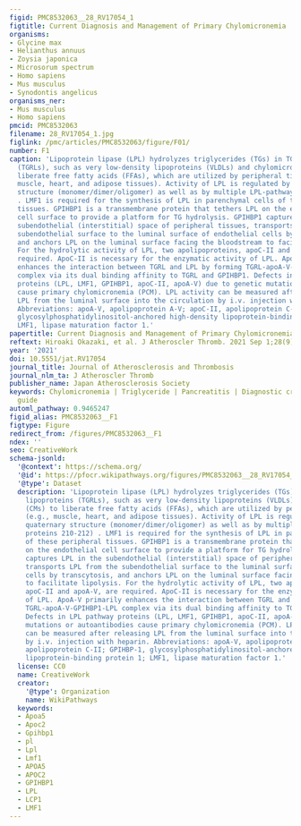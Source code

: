 ```yaml
---
figid: PMC8532063__28_RV17054_1
figtitle: Current Diagnosis and Management of Primary Chylomicronemia
organisms:
- Glycine max
- Helianthus annuus
- Zoysia japonica
- Microsorum spectrum
- Homo sapiens
- Mus musculus
- Synodontis angelicus
organisms_ner:
- Mus musculus
- Homo sapiens
pmcid: PMC8532063
filename: 28_RV17054_1.jpg
figlink: /pmc/articles/PMC8532063/figure/F01/
number: F1
caption: 'Lipoprotein lipase (LPL) hydrolyzes triglycerides (TGs) in TG-rich lipoproteins
  (TGRLs), such as very low-density lipoproteins (VLDLs) and chylomicrons (CMs) to
  liberate free fatty acids (FFAs), which are utilized by peripheral tissues (e.g.,
  muscle, heart, and adipose tissues). Activity of LPL is regulated by a quaternary
  structure (monomer/dimer/oligomer) as well as by multiple LPL-pathway proteins 210-212)
  . LMF1 is required for the synthesis of LPL in parenchymal cells of these peripheral
  tissues. GPIHBP1 is a transmembrane protein that tethers LPL on the endothelial
  cell surface to provide a platform for TG hydrolysis. GPIHBP1 captures LPL in the
  subendothelial (interstitial) space of peripheral tissues, transports LPL from the
  subendothelial surface to the luminal surface of endothelial cells by transcytosis,
  and anchors LPL on the luminal surface facing the bloodstream to facilitate lipolysis.
  For the hydrolytic activity of LPL, two apolipoproteins, apoC-II and apoA-V, are
  required. ApoC-II is necessary for the enzymatic activity of LPL. ApoA-V primarily
  enhances the interaction between TGRL and LPL by forming TGRL-apoA-V-GPIHBP1-LPL
  complex via its dual binding affinity to TGRL and GPIHBP1. Defects in LPL pathway
  proteins (LPL, LMF1, GPIHBP1, apoC-II, apoA-V) due to genetic mutations or autoantibodies
  cause primary chylomicronemia (PCM). LPL activity can be measured after releasing
  LPL from the luminal surface into the circulation by i.v. injection with heparin.
  Abbreviations: apoA-V, apolipoprotein A-V; apoC-II, apolipoprotein C-II; GPIHBP-1,
  glycosylphosphatidylinositol-anchored high-density lipoprotein-binding protein 1;
  LMF1, lipase maturation factor 1.'
papertitle: Current Diagnosis and Management of Primary Chylomicronemia.
reftext: Hiroaki Okazaki, et al. J Atheroscler Thromb. 2021 Sep 1;28(9):883-904.
year: '2021'
doi: 10.5551/jat.RV17054
journal_title: Journal of Atherosclerosis and Thrombosis
journal_nlm_ta: J Atheroscler Thromb
publisher_name: Japan Atherosclerosis Society
keywords: Chylomicronemia | Triglyceride | Pancreatitis | Diagnostic criteria | Treatment
  guide
automl_pathway: 0.9465247
figid_alias: PMC8532063__F1
figtype: Figure
redirect_from: /figures/PMC8532063__F1
ndex: ''
seo: CreativeWork
schema-jsonld:
  '@context': https://schema.org/
  '@id': https://pfocr.wikipathways.org/figures/PMC8532063__28_RV17054_1.html
  '@type': Dataset
  description: 'Lipoprotein lipase (LPL) hydrolyzes triglycerides (TGs) in TG-rich
    lipoproteins (TGRLs), such as very low-density lipoproteins (VLDLs) and chylomicrons
    (CMs) to liberate free fatty acids (FFAs), which are utilized by peripheral tissues
    (e.g., muscle, heart, and adipose tissues). Activity of LPL is regulated by a
    quaternary structure (monomer/dimer/oligomer) as well as by multiple LPL-pathway
    proteins 210-212) . LMF1 is required for the synthesis of LPL in parenchymal cells
    of these peripheral tissues. GPIHBP1 is a transmembrane protein that tethers LPL
    on the endothelial cell surface to provide a platform for TG hydrolysis. GPIHBP1
    captures LPL in the subendothelial (interstitial) space of peripheral tissues,
    transports LPL from the subendothelial surface to the luminal surface of endothelial
    cells by transcytosis, and anchors LPL on the luminal surface facing the bloodstream
    to facilitate lipolysis. For the hydrolytic activity of LPL, two apolipoproteins,
    apoC-II and apoA-V, are required. ApoC-II is necessary for the enzymatic activity
    of LPL. ApoA-V primarily enhances the interaction between TGRL and LPL by forming
    TGRL-apoA-V-GPIHBP1-LPL complex via its dual binding affinity to TGRL and GPIHBP1.
    Defects in LPL pathway proteins (LPL, LMF1, GPIHBP1, apoC-II, apoA-V) due to genetic
    mutations or autoantibodies cause primary chylomicronemia (PCM). LPL activity
    can be measured after releasing LPL from the luminal surface into the circulation
    by i.v. injection with heparin. Abbreviations: apoA-V, apolipoprotein A-V; apoC-II,
    apolipoprotein C-II; GPIHBP-1, glycosylphosphatidylinositol-anchored high-density
    lipoprotein-binding protein 1; LMF1, lipase maturation factor 1.'
  license: CC0
  name: CreativeWork
  creator:
    '@type': Organization
    name: WikiPathways
  keywords:
  - Apoa5
  - Apoc2
  - Gpihbp1
  - pl
  - Lpl
  - Lmf1
  - APOA5
  - APOC2
  - GPIHBP1
  - LPL
  - LCP1
  - LMF1
---
```

